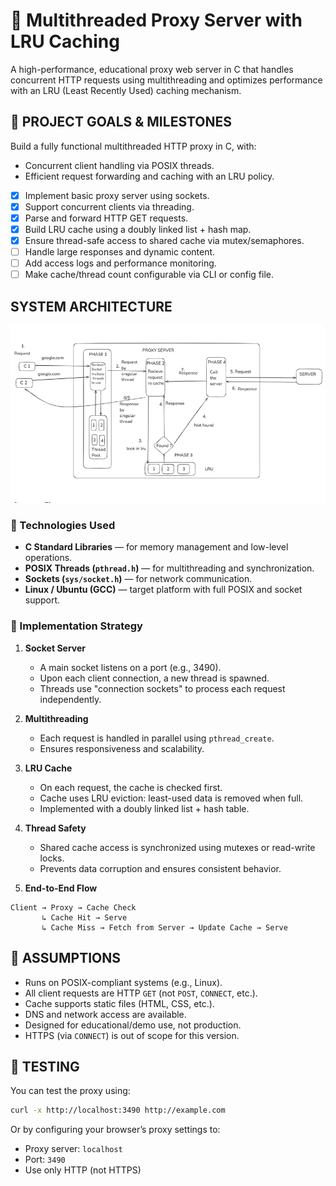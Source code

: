 # 🔁 Multithreaded Proxy Server with LRU Caching

A high-performance, educational proxy web server in C that handles concurrent HTTP requests using multithreading and optimizes performance with an LRU (Least Recently Used) caching mechanism.

## 🎯 PROJECT GOALS & MILESTONES

Build a fully functional multithreaded HTTP proxy in C, with:
- Concurrent client handling via POSIX threads.
- Efficient request forwarding and caching with an LRU policy.
- [x] Implement basic proxy server using sockets.
- [x] Support concurrent clients via threading.
- [x] Parse and forward HTTP GET requests.
- [x] Build LRU cache using a doubly linked list + hash map.
- [x] Ensure thread-safe access to shared cache via mutex/semaphores.
- [ ] Handle large responses and dynamic content.
- [ ] Add access logs and performance monitoring.
- [ ] Make cache/thread count configurable via CLI or config file.

## SYSTEM ARCHITECTURE
![Arch](Arch.png)


### 🔧 Technologies Used

- **C Standard Libraries** — for memory management and low-level operations.
- **POSIX Threads (`pthread.h`)** — for multithreading and synchronization.
- **Sockets (`sys/socket.h`)** — for network communication.
- **Linux / Ubuntu (GCC)** — target platform with full POSIX and socket support.

### 🔄 Implementation Strategy

1. **Socket Server**  
   - A main socket listens on a port (e.g., 3490).  
   - Upon each client connection, a new thread is spawned.  
   - Threads use "connection sockets" to process each request independently.

2. **Multithreading**  
   - Each request is handled in parallel using `pthread_create`.  
   - Ensures responsiveness and scalability.

3. **LRU Cache**  
   - On each request, the cache is checked first.  
   - Cache uses LRU eviction: least-used data is removed when full.  
   - Implemented with a doubly linked list + hash table.

4. **Thread Safety**  
   - Shared cache access is synchronized using mutexes or read-write locks.  
   - Prevents data corruption and ensures consistent behavior.

5. **End-to-End Flow**

```text
Client → Proxy → Cache Check
       ↳ Cache Hit → Serve
       ↳ Cache Miss → Fetch from Server → Update Cache → Serve
```


## 📌 ASSUMPTIONS

- Runs on POSIX-compliant systems (e.g., Linux).
- All client requests are HTTP `GET` (not `POST`, `CONNECT`, etc.).
- Cache supports static files (HTML, CSS, etc.).
- DNS and network access are available.
- Designed for educational/demo use, not production.
- HTTPS (via `CONNECT`) is out of scope for this version.



## 🧪 TESTING

You can test the proxy using:

```bash
curl -x http://localhost:3490 http://example.com
```

Or by configuring your browser’s proxy settings to:
- Proxy server: `localhost`
- Port: `3490`
- Use only HTTP (not HTTPS)

